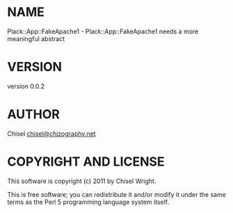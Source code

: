 # NAME

Plack::App::FakeApache1 - Plack::App::FakeApache1 needs a more meaningful abstract

# VERSION

version 0.0.2

# AUTHOR

Chisel <chisel@chizography.net>

# COPYRIGHT AND LICENSE

This software is copyright (c) 2011 by Chisel Wright.

This is free software; you can redistribute it and/or modify it under
the same terms as the Perl 5 programming language system itself.

